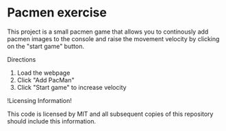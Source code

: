 # Pacmen exercise

This project is a small pacmen game that allows you to continously add pacmen images to the console and raise the movement velocity by clicking on the "start game" button.

Directions
1. Load the webpage
2. Click "Add PacMan"
3. Click "Start game" to increase velocity

!Licensing Information!

This code is licensed by MIT and all subsequent copies of this repository should include this information.
